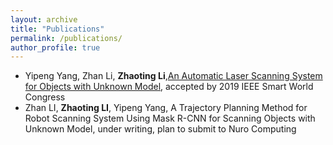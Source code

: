 ```yaml
---
layout: archive
title: "Publications"
permalink: /publications/
author_profile: true
---
```



* Yipeng Yang, Zhan Li, **Zhaoting Li**,[An Automatic Laser Scanning System for Objects with Unknown Model](../iles/paper1.pdf), accepted by 2019 IEEE Smart World Congress
* Zhan LI, **Zhaoting LI**, Yipeng Yang, A Trajectory Planning Method for Robot Scanning System Using Mask R-CNN for Scanning Objects with Unknown Model, under writing, plan to submit to Nuro Computing

